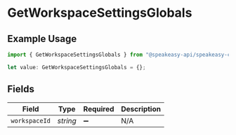 # GetWorkspaceSettingsGlobals

## Example Usage

```typescript
import { GetWorkspaceSettingsGlobals } from "@speakeasy-api/speakeasy-client-sdk-typescript/sdk/models/operations";

let value: GetWorkspaceSettingsGlobals = {};
```

## Fields

| Field              | Type               | Required           | Description        |
| ------------------ | ------------------ | ------------------ | ------------------ |
| `workspaceId`      | *string*           | :heavy_minus_sign: | N/A                |